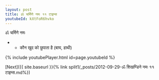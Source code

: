 ```yaml
---
layout: post
title: ॐ चर्मिणे नमः ११ टाइम्स
youtubeId: kXtFoR6hvko
---
```

 
 
 ॐ चर्मिणे नमः  
 
 -  - कौन खुद को छुपाता है (बाघ, हाथी) 
 
  
 
  
 
 
 
 
 
 


{% include youtubePlayer.html id=page.youtubeId %}
 
[Next]({{ site.baseurl }}{% link  split1/_posts/2012-09-29-ॐ शिखण्डिने नमः ११ टाइम्स.md%})
 
